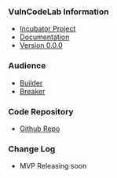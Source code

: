 ### VulnCodeLab Information
* [Incubator Project](#)
* [Documentation](#)
* [Version 0.0.0](#)

### Audience
* [Builder](#)
* [Breaker](#)

<!-- ### Downloads or Social Links
* [Download](#)
* [Meetup](#)
* [Github] (#) -->

### Code Repository
* [Github Repo](#)

### Change Log
<!-- * [changes](#) -->
* MVP Releasing soon

